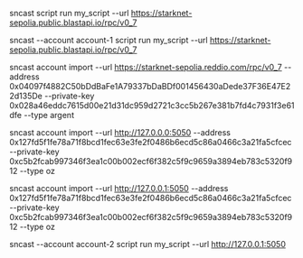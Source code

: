 
sncast script run my_script --url https://starknet-sepolia.public.blastapi.io/rpc/v0_7

sncast --account account-1 script run my_script --url https://starknet-sepolia.public.blastapi.io/rpc/v0_7


sncast account import --url https://starknet-sepolia.reddio.com/rpc/v0_7    --address 0x04097f4882C50bDdBaFe1A79337bDaBDf001456430aDede37F36E47E22d135De    --private-key 0x028a46eddc7615d00e21d31dc959d2721c3cc5b267e381b7fd4c7931f3e61dfe  --type argent


sncast account import --url http://127.0.0.0:5050    --address 0x127fd5f1fe78a71f8bcd1fec63e3fe2f0486b6ecd5c86a0466c3a21fa5cfcec    --private-key 0xc5b2fcab997346f3ea1c00b002ecf6f382c5f9c9659a3894eb783c5320f912  --type oz

sncast account import --url http://127.0.0.1:5050  --address 0x127fd5f1fe78a71f8bcd1fec63e3fe2f0486b6ecd5c86a0466c3a21fa5cfcec --private-key 0xc5b2fcab997346f3ea1c00b002ecf6f382c5f9c9659a3894eb783c5320f912 --type oz


sncast --account account-2 script run my_script --url http://127.0.0.1:5050
